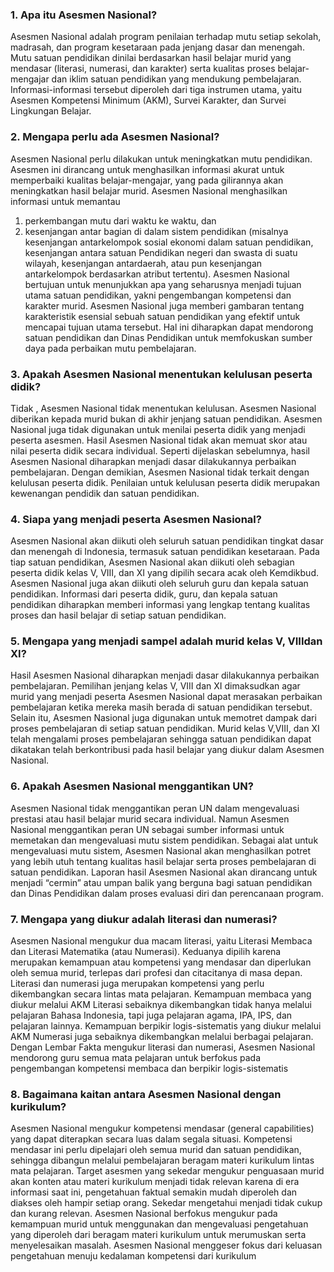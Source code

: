 ### 1. Apa itu Asesmen Nasional?
Asesmen Nasional adalah program penilaian terhadap mutu setiap sekolah, madrasah, dan program kesetaraan pada jenjang dasar dan menengah. Mutu satuan pendidikan dinilai berdasarkan hasil belajar murid yang mendasar (literasi, numerasi, dan karakter) serta kualitas proses belajar-mengajar dan iklim satuan pendidikan yang mendukung pembelajaran. Informasi-informasi tersebut diperoleh dari tiga instrumen utama, yaitu Asesmen Kompetensi Minimum (AKM), Survei Karakter, dan Survei Lingkungan Belajar.

### 2. Mengapa perlu ada Asesmen Nasional?
Asesmen Nasional perlu dilakukan untuk meningkatkan mutu pendidikan. Asesmen ini dirancang untuk menghasilkan informasi akurat untuk memperbaiki kualitas belajar-mengajar, yang pada gilirannya akan meningkatkan hasil belajar murid. Asesmen Nasional menghasilkan informasi untuk memantau 
1. perkembangan mutu dari waktu ke waktu, dan 
2. kesenjangan antar bagian di dalam sistem pendidikan (misalnya kesenjangan antarkelompok sosial ekonomi dalam satuan pendidikan, kesenjangan antara satuan Pendidikan negeri dan swasta di suatu wilayah, kesenjangan antardaerah, atau pun kesenjangan antarkelompok berdasarkan atribut tertentu).
Asesmen Nasional bertujuan untuk menunjukkan apa yang seharusnya menjadi tujuan utama satuan pendidikan, yakni pengembangan kompetensi dan karakter murid. Asesmen Nasional juga
memberi gambaran tentang karakteristik esensial sebuah satuan pendidikan yang efektif untuk mencapai tujuan utama tersebut. Hal ini diharapkan dapat mendorong satuan pendidikan dan Dinas Pendidikan untuk memfokuskan sumber daya pada perbaikan mutu pembelajaran.

### 3. Apakah Asesmen Nasional menentukan kelulusan peserta didik?
Tidak , Asesmen Nasional tidak menentukan kelulusan. Asesmen Nasional diberikan kepada murid bukan di akhir jenjang satuan pendidikan. Asesmen Nasional juga tidak digunakan untuk menilai peserta didik yang menjadi peserta asesmen. Hasil Asesmen Nasional tidak akan memuat skor atau nilai peserta didik secara individual. Seperti dijelaskan sebelumnya, hasil Asesmen Nasional diharapkan menjadi dasar dilakukannya perbaikan pembelajaran. Dengan demikian, Asesmen Nasional tidak terkait dengan kelulusan peserta didik. Penilaian untuk kelulusan peserta didik merupakan kewenangan pendidik dan satuan pendidikan.

### 4. Siapa yang menjadi peserta Asesmen Nasional?
Asesmen Nasional akan diikuti oleh seluruh satuan pendidikan tingkat dasar dan menengah di Indonesia, termasuk satuan pendidikan kesetaraan. Pada tiap satuan pendidikan, Asesmen Nasional akan diikuti oleh sebagian peserta didik kelas V, VIII, dan XI yang dipilih  secara acak oleh Kemdikbud. Asesmen Nasional juga akan diikuti oleh seluruh guru dan kepala satuan pendidikan. Informasi dari peserta didik, guru, dan kepala satuan pendidikan diharapkan memberi informasi yang lengkap tentang kualitas proses dan hasil belajar di setiap satuan pendidikan. 

### 5. Mengapa yang menjadi sampel adalah murid kelas V, VIIIdan XI?
Hasil Asesmen Nasional diharapkan menjadi dasar dilakukannya perbaikan pembelajaran. Pemilihan jenjang kelas V, VIII dan XI dimaksudkan agar murid yang menjadi peserta Asesmen Nasional dapat merasakan perbaikan pembelajaran ketika mereka masih berada di satuan pendidikan tersebut. Selain itu, Asesmen Nasional juga digunakan untuk memotret dampak dari proses pembelajaran di setiap satuan pendidikan. Murid kelas V,VIII, dan XI telah mengalami proses pembelajaran sehingga satuan pendidikan dapat dikatakan telah berkontribusi pada hasil belajar yang diukur dalam Asesmen Nasional.

### 6. Apakah Asesmen Nasional menggantikan UN?
Asesmen Nasional tidak menggantikan peran UN dalam mengevaluasi prestasi atau hasil belajar murid secara individual. Namun Asesmen Nasional menggantikan peran UN sebagai sumber informasi untuk memetakan dan mengevaluasi mutu sistem pendidikan. Sebagai alat untuk mengevaluasi mutu sistem, Asesmen Nasional akan menghasilkan potret yang lebih utuh tentang kualitas hasil belajar serta proses pembelajaran di satuan pendidikan. Laporan hasil Asesmen Nasional akan dirancang untuk menjadi “cermin” atau umpan balik yang berguna bagi satuan pendidikan dan Dinas Pendidikan dalam proses evaluasi diri dan perencanaan program.

### 7. Mengapa yang diukur adalah literasi dan numerasi?
Asesmen Nasional mengukur dua macam literasi, yaitu Literasi Membaca dan Literasi Matematika (atau Numerasi). Keduanya dipilih karena merupakan kemampuan atau kompetensi yang mendasar dan diperlukan oleh semua murid, terlepas dari profesi dan citacitanya di masa depan. Literasi dan numerasi juga merupakan kompetensi yang perlu dikembangkan secara lintas mata pelajaran. Kemampuan membaca yang diukur melalui AKM Literasi sebaiknya dikembangkan tidak hanya melalui pelajaran Bahasa Indonesia, tapi juga pelajaran agama, IPA, IPS, dan pelajaran lainnya. Kemampuan  berpikir logis-sistematis yang diukur melalui AKM Numerasi juga sebaiknya dikembangkan melalui berbagai pelajaran. Dengan Lembar Fakta
mengukur literasi dan numerasi, Asesmen Nasional mendorong guru semua mata pelajaran untuk berfokus pada pengembangan kompetensi membaca dan berpikir logis-sistematis

### 8. Bagaimana kaitan antara Asesmen Nasional dengan kurikulum?
Asesmen Nasional mengukur kompetensi mendasar (general capabilities) yang dapat diterapkan secara luas dalam segala situasi. Kompetensi mendasar ini perlu dipelajari oleh semua murid dan satuan pendidikan, sehingga dibangun melalui pembelajaran beragam materi kurikulum lintas mata pelajaran. Target asesmen yang sekedar mengukur penguasaan murid akan  konten atau materi kurikulum menjadi tidak relevan karena di era informasi saat ini, pengetahuan faktual semakin mudah diperoleh dan diakses oleh hampir setiap orang. Sekedar mengetahui menjadi tidak cukup dan kurang relevan.  Asesmen Nasional berfokus mengukur pada kemampuan murid untuk menggunakan dan mengevaluasi pengetahuan yang diperoleh dari
beragam materi kurikulum untuk merumuskan serta menyelesaikan masalah. Asesmen Nasional menggeser fokus dari keluasan pengetahuan menuju kedalaman kompetensi dari kurikulum
